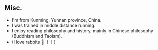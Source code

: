 ## Misc.
- I'm from Kunming, Yunnan province, China.
- I was trained in middle distance running.
- I enjoy reading philosophy and history, mainly in Chinese philosophy (Buddhism and Taoism). 
- (I love rabbits 🐰 ！！)
